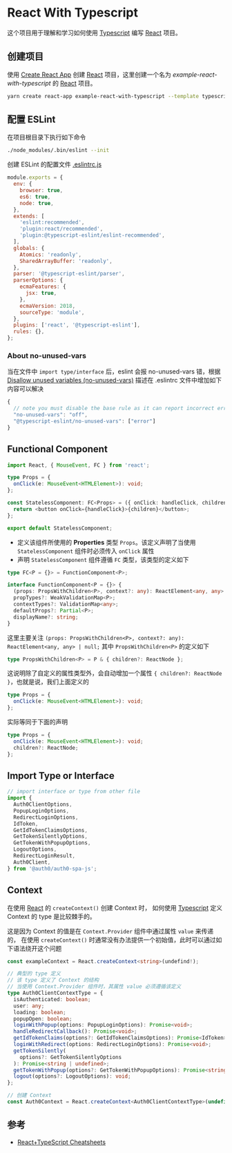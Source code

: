# React With Typescript

这个项目用于理解和学习如何使用 [Typescript] 编写 [React] 项目。

## 创建项目

使用 [Create React App] 创建 [React] 项目，这里创建一个名为
_example-react-with-typescript_ 的 [React] 项目。

```bash
yarn create react-app example-react-with-typescript --template typescript
```

## 配置 ESLint

在项目根目录下执行如下命令

```bash
./node_modules/.bin/eslint --init
```

创建 ESLint 的配置文件 <u>.eslintrc.js</u>

```javascript
module.exports = {
  env: {
    browser: true,
    es6: true,
    node: true,
  },
  extends: [
    'eslint:recommended',
    'plugin:react/recommended',
    'plugin:@typescript-eslint/eslint-recommended',
  ],
  globals: {
    Atomics: 'readonly',
    SharedArrayBuffer: 'readonly',
  },
  parser: '@typescript-eslint/parser',
  parserOptions: {
    ecmaFeatures: {
      jsx: true,
    },
    ecmaVersion: 2018,
    sourceType: 'module',
  },
  plugins: ['react', '@typescript-eslint'],
  rules: {},
};
```

### About no-unused-vars

当在文件中 `import type/interface` 后，eslint 会报 no-unused-vars 错，根据
[Disallow unused variables (no-unused-vars)](https://github.com/typescript-eslint/typescript-eslint/blob/master/packages/eslint-plugin/docs/rules/no-unused-vars.md)
描述在 .eslintrc 文件中增加如下内容可以解决

```javascript
{
  // note you must disable the base rule as it can report incorrect errors
  "no-unused-vars": "off",
  "@typescript-eslint/no-unused-vars": ["error"]
}
```

## Functional Component

```typescript
import React, { MouseEvent, FC } from 'react';

type Props = {
  onClick(e: MouseEvent<HTMLElement>): void;
};

const StatelessComponent: FC<Props> = ({ onClick: handleClick, children }) => {
  return <button onClick={handleClick}>{children}</button>;
};

export default StatelessComponent;
```

- 定义该组件所使用的 **Properties** 类型 `Props`。该定义声明了当使用
  `StatelessComponent` 组件时必须传入 `onClick` 属性
- 声明 `StatelessComponent` 组件遵循 `FC` 类型，该类型的定义如下

```typescript
type FC<P = {}> = FunctionComponent<P>;

interface FunctionComponent<P = {}> {
  (props: PropsWithChildren<P>, context?: any): ReactElement<any, any> | null;
  propTypes?: WeakValidationMap<P>;
  contextTypes?: ValidationMap<any>;
  defaultProps?: Partial<P>;
  displayName?: string;
}
```

这里主要关注 `(props: PropsWithChildren<P>, context?: any): ReactElement<any, any> | null;`
其中 `PropsWithChildren<P>` 的定义如下

```typescript
type PropsWithChildren<P> = P & { children?: ReactNode };
```

这说明除了自定义的属性类型外，会自动增加一个属性 `{ children?: ReactNode }`，也就是说，我们上面定义的

```typescript
type Props = {
  onClick(e: MouseEvent<HTMLElement>): void;
};
```

实际等同于下面的声明

```typescript
type Props = {
  onClick(e: MouseEvent<HTMLElement>): void;
  children?: ReactNode;
};
```

## Import Type or Interface

```typescript
// import interface or type from other file
import {
  Auth0ClientOptions,
  PopupLoginOptions,
  RedirectLoginOptions,
  IdToken,
  GetIdTokenClaimsOptions,
  GetTokenSilentlyOptions,
  GetTokenWithPopupOptions,
  LogoutOptions,
  RedirectLoginResult,
  Auth0Client,
} from '@auth0/auth0-spa-js';
```

## Context

在使用 [React] 的 `createContext()` 创建 Context 时，
如何使用 [Typescript] 定义 Context 的 type 是比较棘手的。

这是因为 Context 的值是在 `Context.Provider` 组件中通过属性 `value` 来传递的，
在使用 `createContext()` 时通常没有办法提供一个初始值，此时可以通过如下语法绕开这个问题

```typescript
const exampleContext = React.createContext<string>(undefind!);
```

```typescript
// 典型的 type 定义
// 该 type 定义了 Context 的结构
// 当使用 Context.Provider 组件时，其属性 value 必须遵循该定义
type Auth0ClientContextType = {
  isAuthenticated: boolean;
  user: any;
  loading: boolean;
  popupOpen: boolean;
  loginWithPopup(options: PopupLoginOptions): Promise<void>;
  handleRedirectCallback(): Promise<void>;
  getIdTokenClaims(options?: GetIdTokenClaimsOptions): Promise<IdToken>;
  loginWithRedirect(options: RedirectLoginOptions): Promise<void>;
  getTokenSilently(
    options?: GetTokenSilentlyOptions
  ): Promise<string | undefined>;
  getTokenWithPopup(options?: GetTokenWithPopupOptions): Promise<string>;
  logout(options?: LogoutOptions): void;
};

// 创建 Context
const Auth0Context = React.createContext<Auth0ClientContextType>(undefined!);
```

## 参考

- [React+TypeScript Cheatsheets](https://github.com/typescript-cheatsheets/react-typescript-cheatsheet/blob/master/README.md#basic-cheatsheet-table-of-contents)

[react]: https://reactjs.org/
[typescript]: https://www.typescriptlang.org/
[create react app]: https://create-react-app.dev/
